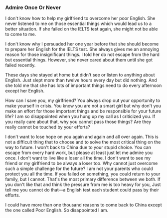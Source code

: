 ### Admire Once Or Never
I don't know how to help my girlfriend to overcome her poor English. She never listened to me on those essential things which would lead us to a better situation. If she failed on the IELTS test again, she might not be able to come to me.

I don't know why I persuaded her one year before that she should become to prepare her English for the IELTS test. She always gives me an annoying reason for those insignificant things. I told her do not escape from the hard but essential things. However, she never cared about them until she got failed recently.

These days she stayed at home but didn't see or listen to anything about English. Just slept more than twelve hours every day but did nothing. And she told me that she has lots of important things need to do every afternoon except her English.

How can I save you, my girlfriend? You always drop out your opportunity to make yourself in crisis. You know you are not a smart girl but why don't you make an effort for those important things and be responsible for your future life? I am so disappointed when you hung up my call as I criticized you. If you really care about that, why you cannot pass those things? Are they really cannot be touched by your efforts?

I don't want to lose hope on you again and again and all over again. This is not a difficult thing that to choose and to solve the most critical thing on the way to future. I won't back to China due to your stupid choice. You can escape from every hard work, but please at least just let me admire you once. I don't want to live like a loser all the time. I don't want to see my friend or my girlfriend to be always a loser too. Why cannot just overcome such a simple challenge for the future? I am not your parents who could protect you all the time. If you failed on something, you could return to your family, but I cannot. That's the most primary difference between we both. If you don't like that and think the pressure from me is too heavy for you, Just tell me you cannot do that—a English test each student could pass by their efforts.

I could have more than one thousand reasons to come back to China except the one called Poor English. So disappointed I am.

